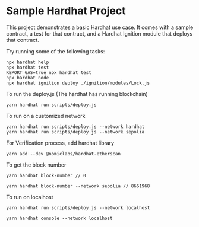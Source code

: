 # Sample Hardhat Project

This project demonstrates a basic Hardhat use case. It comes with a sample contract, a test for that contract, and a Hardhat Ignition module that deploys that contract.

Try running some of the following tasks:

```shell
npx hardhat help
npx hardhat test
REPORT_GAS=true npx hardhat test
npx hardhat node
npx hardhat ignition deploy ./ignition/modules/Lock.js
```

To run the deploy.js (The hardhat has running blockchain)
```
yarn hardhat run scripts/deploy.js

```

To run on a customized network
```
yarn hardhat run scripts/deploy.js --network hardhat
yarn hardhat run scripts/deploy.js --network sepolia

```

For Verification process, add hardhat library

```
yarn add --dev @nomiclabs/hardhat-etherscan
```

To get the block number

```
yarn hardhat block-number // 0

yarn hardhat block-number --network sepolia // 8661968
```

To run on localhost

```
yarn hardhat run scripts/deploy.js --network localhost

```

```
yarn hardhat console --network localhost
```